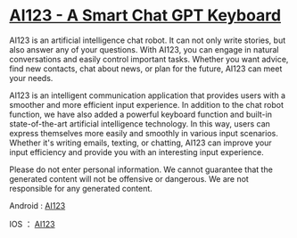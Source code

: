 
# [AI123 - A Smart Chat GPT Keyboard](https://apps.apple.com/us/app/ai123/id6446168541)

AI123 is an artificial intelligence chat robot. It can not only write stories, but also answer any of your questions. With AI123, you can engage in natural conversations and easily control important tasks. Whether you want advice, find new contacts, chat about news, or plan for the future, AI123 can meet your needs.

AI123 is an intelligent communication application that provides users with a smoother and more efficient input experience. In addition to the chat robot function, we have also added a powerful keyboard function and built-in state-of-the-art artificial intelligence technology. In this way, users can express themselves more easily and smoothly in various input scenarios. Whether it's writing emails, texting, or chatting, AI123 can improve your input efficiency and provide you with an interesting input experience.

Please do not enter personal information. We cannot guarantee that the generated content will not be offensive or dangerous. We are not responsible for any generated content.

Android : [AI123](https://play.google.com/store/apps/details?id=com.lv.chatgpt)

IOS ： [AI123](https://apps.apple.com/us/app/ai123/id6446168541)
